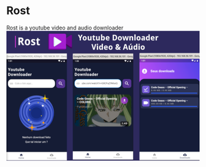 # Rost
 Rost is a youtube video and audio downloader
 ![App overview](https://github.com/HDG-Gabriel/Rost-YoutubeDownloader/blob/main/screenshots/app.png)
